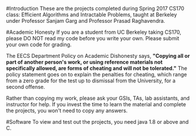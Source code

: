 #Introduction
These are the projects completed during Spring 2017 CS170 class: Efficient Algorithms and Intractable Problems, taught at Berkeley under Professor Sanjam Garg and Professor Prasad Raghavendra.

#Academic Honesty
If you are a student from UC Berkeley taking CS170, please DO NOT read my code before you write your own.
Please submit your own code for grading.

The EECS Department Policy on Academic Dishonesty says, **"Copying all or part of another person's work, or using reference materials not specifically allowed, are forms of cheating and will not be tolerated."** 
The policy statement goes on to explain the penalties for cheating, which range from a zero grade for the test up to dismissal from the University, for a second offense.

Rather than copying my work, please ask your GSIs, TAs, lab assistants, and instructor for help. 
If you invest the time to learn the material and complete the projects, you won't need to copy any answers.
 
#Software
To view and test out the projects, you need java 1.8 or above and C.
